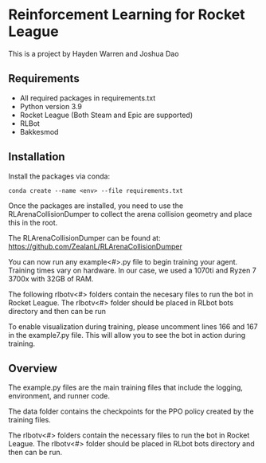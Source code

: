 # Reinforcement Learning for Rocket League

This is a project by Hayden Warren and Joshua Dao

## Requirements

- All required packages in requirements.txt
- Python version 3.9
- Rocket League (Both Steam and Epic are supported)
- RLBot
- Bakkesmod

## Installation

Install the packages via conda:

```
conda create --name <env> --file requirements.txt
```

Once the packages are installed, you need to use the RLArenaCollisionDumper to collect the arena collision geometry and place this in the root.

The RLArenaCollisionDumper can be found at: https://github.com/ZealanL/RLArenaCollisionDumper

You can now run any example<#>.py file to begin training your agent. Training times vary on hardware. In our case, we used a 1070ti and Ryzen 7 3700x with 32GB of RAM.



The following rlbotv<#> folders contain the necesary files to run the bot in Rocket League. The rlbotv<#> folder should be placed in RLbot bots directory and then can be run

To enable visualization during training, please uncomment lines 166 and 167 in the example7.py file. This will allow you to see the bot in action during training.

## Overview

The example.py files are the main training files that include the logging, environment, and runner code.

The data folder contains the checkpoints for the PPO policy created by the training files.

The rlbotv<#> folders contain the necessary files to run the bot in Rocket League. The rlbotv<#> folder should be placed in RLbot bots directory and then can be run.
